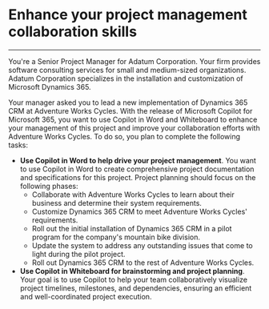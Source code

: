 # Enhance your project management collaboration skills
---
You're a Senior Project Manager for Adatum Corporation. Your firm provides software consulting services for small and medium-sized organizations. Adatum Corporation specializes in the installation and customization of Microsoft Dynamics 365.<br>

Your manager asked you to lead a new implementation of Dynamics 365 CRM at Adventure Works Cycles. With the release of Microsoft Copilot for Microsoft 365, you want to use Copilot in Word and Whiteboard to enhance your management of this project and improve your collaboration efforts with Adventure Works Cycles. To do so, you plan to complete the following tasks:

 -  **Use Copilot in Word to help drive your project management**. You want to use Copilot in Word to create comprehensive project documentation and specifications for this project. Project planning should focus on the following phases:
     -  Collaborate with Adventure Works Cycles to learn about their business and determine their system requirements.
     -  Customize Dynamics 365 CRM to meet Adventure Works Cycles' requirements.
     -  Roll out the initial installation of Dynamics 365 CRM in a pilot program for the company's mountain bike division.
     -  Update the system to address any outstanding issues that come to light during the pilot project.
     -  Roll out Dynamics 365 CRM to the rest of Adventure Works Cycles.
 -  **Use Copilot in Whiteboard for brainstorming and project planning**. Your goal is to use Copilot to help your team collaboratively visualize project timelines, milestones, and dependencies, ensuring an efficient and well-coordinated project execution.
